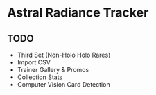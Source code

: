 # Astral Radiance Tracker


## TODO
 - Third Set (Non-Holo Holo Rares)
 - Import CSV
 - Trainer Gallery & Promos
 - Collection Stats
 - Computer Vision Card Detection
